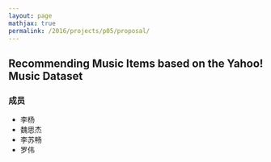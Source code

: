 ```yaml
---
layout: page
mathjax: true
permalink: /2016/projects/p05/proposal/
---
```


## Recommending Music Items based on the Yahoo! Music Dataset

### 成员

- 李杨
- 魏思杰
- 李苏畅
- 罗伟
